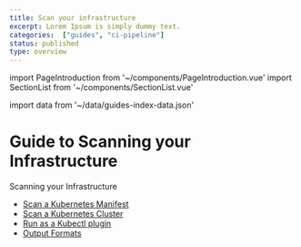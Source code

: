```yaml
---
title: Scan your infrastructure
excerpt: Lorem Ipsum is simply dummy text.
categories:  ["guides", "ci-pipeline"]
status: published
type: overview
---
```

import PageIntroduction from '~/components/PageIntroduction.vue'
import SectionList from '~/components/SectionList.vue'

import data from '~/data/guides-index-data.json'

# Guide to Scanning your Infrastructure

<PageIntroduction>
  Scanning your Infrastructure
</PageIntroduction>

* [Scan a Kubernetes Manifest](/guides/scan-your-infrastructure/scan-kubernetes-manifest/)
* [Scan a Kubernetes Cluster](/guides/scan-your-infrastructure/live-cluster/)
* [Run as a Kubectl plugin](/guides/scan-your-infrastructure/kubectl-plugin/)
* [Output Formats](/guides/scan-your-infrastructure/output-formats/)

